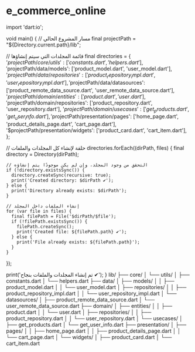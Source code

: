 # e_commerce_online
import 'dart:io';

void main() {
// مسار المشروع الحالي
final projectPath = "${Directory.current.path}/lib";

// قائمة المجلدات التي سيتم إنشاؤها
final directories = {
'$projectPath/core/utils': ['constants.dart', 'helpers.dart'],
'$projectPath/data/models': ['product_model.dart', 'user_model.dart'],
'$projectPath/data/repositories': ['product_repository_impl.dart', 'user_repository_impl.dart'],
'$projectPath/data/datasources': ['product_remote_data_source.dart', 'user_remote_data_source.dart'],
'$projectPath/domain/entities': ['product.dart', 'user.dart'],
'$projectPath/domain/repositories': ['product_repository.dart', 'user_repository.dart'],
'$projectPath/domain/usecases': ['get_products.dart', 'get_user_info.dart'],
'$projectPath/presentation/pages': ['home_page.dart', 'product_details_page.dart', 'cart_page.dart'],
'$projectPath/presentation/widgets': ['product_card.dart', 'cart_item.dart'],
};

// حلقة لإنشاء كل المجلدات والملفات
directories.forEach((dirPath, files) {
final directory = Directory(dirPath);

    // التحقق من وجود المجلد، وإن لم يكن موجودًا يتم إنشاؤه
    if (!directory.existsSync()) {
      directory.createSync(recursive: true);
      print('Created directory: $dirPath ✔');
    } else {
      print('Directory already exists: $dirPath');
    }

    // إنشاء الملفات داخل المجلد
    for (var file in files) {
      final filePath = File('$dirPath/$file');
      if (!filePath.existsSync()) {
        filePath.createSync();
        print('Created file: ${filePath.path} ✔');
      } else {
        print('File already exists: ${filePath.path}');
      }
    }
});

print('تم إنشاء المجلدات والملفات بنجاح ✔');
}
lib/
├── core/
│   └── utils/
│       ├── constants.dart
│       └── helpers.dart
├── data/
│   ├── models/
│   │   ├── product_model.dart
│   │   └── user_model.dart
│   ├── repositories/
│   │   ├── product_repository_impl.dart
│   │   └── user_repository_impl.dart
│   └── datasources/
│       ├── product_remote_data_source.dart
│       └── user_remote_data_source.dart
├── domain/
│   ├── entities/
│   │   ├── product.dart
│   │   └── user.dart
│   ├── repositories/
│   │   ├── product_repository.dart
│   │   └── user_repository.dart
│   └── usecases/
│       ├── get_products.dart
│       └── get_user_info.dart
├── presentation/
│   ├── pages/
│   │   ├── home_page.dart
│   │   ├── product_details_page.dart
│   │   └── cart_page.dart
│   └── widgets/
│       ├── product_card.dart
│       └── cart_item.dart
